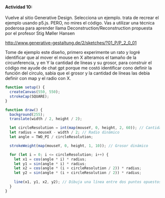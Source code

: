 #### Actividad 10:

Vuelve al sitio Generative Design. Selecciona un ejemplo. trata de recrear el ejemplo usando p5.js. PERO, no mires el código. Vas a utilizar una técnica poderosa para aprender llama Deconstruction/Reconstruction propuesta por el profesor Stig Møller Hansen

http://www.generative-gestaltung.de/2/sketches/?01_P/P_2_0_01

Tome de ejemplo este diseño, primero experimente un rato y logré identificar que al mover el mouse en X alteramos el tamaño de la circunferencia, y en Y la cantidad de lineas y su grosor, para construir el código me ayude de chat gpt porque me costó identificar cono definir la función del circulo, sabia que el grosor y la cantidad de líneas las debia definir con map y el radio con X.

```js
function setup() {
  createCanvas(550, 550);
  strokeCap(SQUARE);
}

function draw() {
  background(255);
  translate(width / 2, height / 2);

  let circleResolution = int(map(mouseY, 0, height, 2, 60)); // Cantidad de líneas
  let radius = mouseX - width / 2; // Radio dinámico
  let angle = TWO_PI / circleResolution; 

  strokeWeight(map(mouseY, 0, height, 1, 10)); // Grosor dinámico

  for (let i = 0; i <= circleResolution; i++) {
    let x1 = cos(angle * i) * radius;
    let y1 = sin(angle * i) * radius;
    let x2 = cos(angle * (i + circleResolution / 2)) * radius; 
    let y2 = sin(angle * (i + circleResolution / 2)) * radius;
    
    line(x1, y1, x2, y2); // Dibuja una línea entre dos puntos opuestos
  }
}
```
